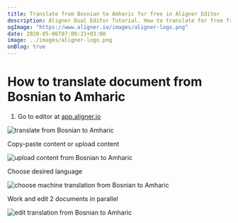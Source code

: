 ```yaml
---
title: Translate from Bosnian to Amharic for free in Aligner Editor
description: Aligner Dual Editor Tutorial. How to translate for free from Bosnian to Amharic. Aligner is multilingual document management platform. 
ogImage: "https://www.aligner.io/images/aligner-logo.png"
date: 2020-05-06T07:09:21+03:00
image: ../images/aligner-logo.png
onBlog: true
---
```


# How to translate document from Bosnian to Amharic

1. Go to editor at [app.aligner.io](https://app.aligner.io "Aligner App web page")

![translate from Bosnian to Amharic](../aligner-blank-editor.png "translate from Bosnian to Amharic")

Copy-paste content or upload content

![upload content from Bosnian to Amharic](../aligner-uploaded-document.png "upload content from Bosnian to Amharic")

Choose desired language

![choose machine translation from Bosnian to Amharic](../aligner-language-dropdown.png "choose machine translation from Bosnian to Amharic")

Work and edit 2 documents in parallel

![edit translation from Bosnian to Amharic](../aligner-double-sitded-editor.png "edit translation from Bosnian to Amharic")

